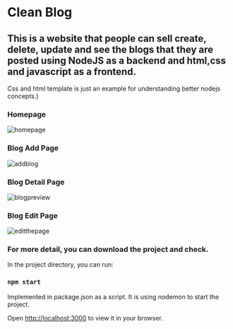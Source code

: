 
# Clean Blog
## This is a website that people can sell create, delete, update and see the blogs that they are posted using NodeJS as a backend and html,css and javascript as a frontend.
Css and html template is just an example for understanding better nodejs concepts.)

### Homepage
![homepage](https://user-images.githubusercontent.com/64234211/209406659-400e97f0-5415-4fab-a2e3-4121e186baa0.png)


### Blog Add Page
![addblog](https://user-images.githubusercontent.com/64234211/209406683-5dcda896-43fe-493f-976f-d5cbf49d03e9.png)

### Blog Detail Page
![blogpreview](https://user-images.githubusercontent.com/64234211/209406695-46252bc3-5310-4389-907f-9be9fbeb11ef.png)

### Blog Edit Page
![editthepage](https://user-images.githubusercontent.com/64234211/209406701-c19372b3-04c8-4fe0-bd9d-b58b72112c33.png)

### For more detail, you can download the project and check.

In the project directory, you can run:

### `npm start`
Implemented in package.json as a script. It is using nodemon to start the project.

Open [http://localhost:3000](http://localhost:3000) to view it in your browser.
